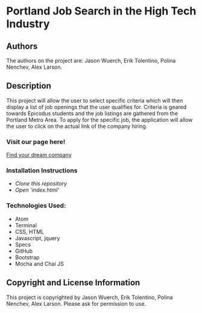 # Portland Job Search in the High Tech Industry

## Authors

The authors on the project are: Jason Wuerch, Erik Tolentino, Polina Nenchev, Alex Larson.

## Description

This project will allow the user to select specific criteria which will then display a list of job openings that the user qualifies for. Criteria is geared towards Epicodus students and the job listings are gathered from the Portland Metro Area. To apply for the specific job, the application will allow the user to click on the actual link of the company hiring.

### Visit our page here!
[Find your dream company](http://jwuerch.github.io/Day21-Group-Project/)

### Installation Instructions

* _Clone this repository_
* _Open 'index.html'_

### Technologies Used:
* Atom
* Terminal
* CSS, HTML
* Javascript, jquery
* Specs
* GitHub
* Bootstrap
* Mocha and Chai JS


## Copyright and License Information

This project is copyrighted by Jason Wuerch, Erik Tolentino, Polina Nenchev, Alex Larson. Please ask for permission to use.

